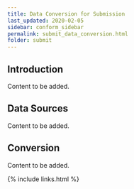 ```yaml
---
title: Data Conversion for Submission
last_updated: 2020-02-05
sidebar: conform_sidebar
permalink: submit_data_conversion.html
folder: submit
---
```


## Introduction

<font class='toBeAdded'>Content to be added.</font>

## Data Sources

<font class='toBeAdded'>Content to be added.</font>

## Conversion

<font class='toBeAdded'>Content to be added.</font>

{% include links.html %}
